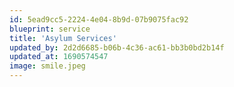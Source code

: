 ```yaml
---
id: 5ead9cc5-2224-4e04-8b9d-07b9075fac92
blueprint: service
title: 'Asylum Services'
updated_by: 2d2d6685-b06b-4c36-ac61-bb3b0bd2b14f
updated_at: 1690574547
image: smile.jpeg
---
```

